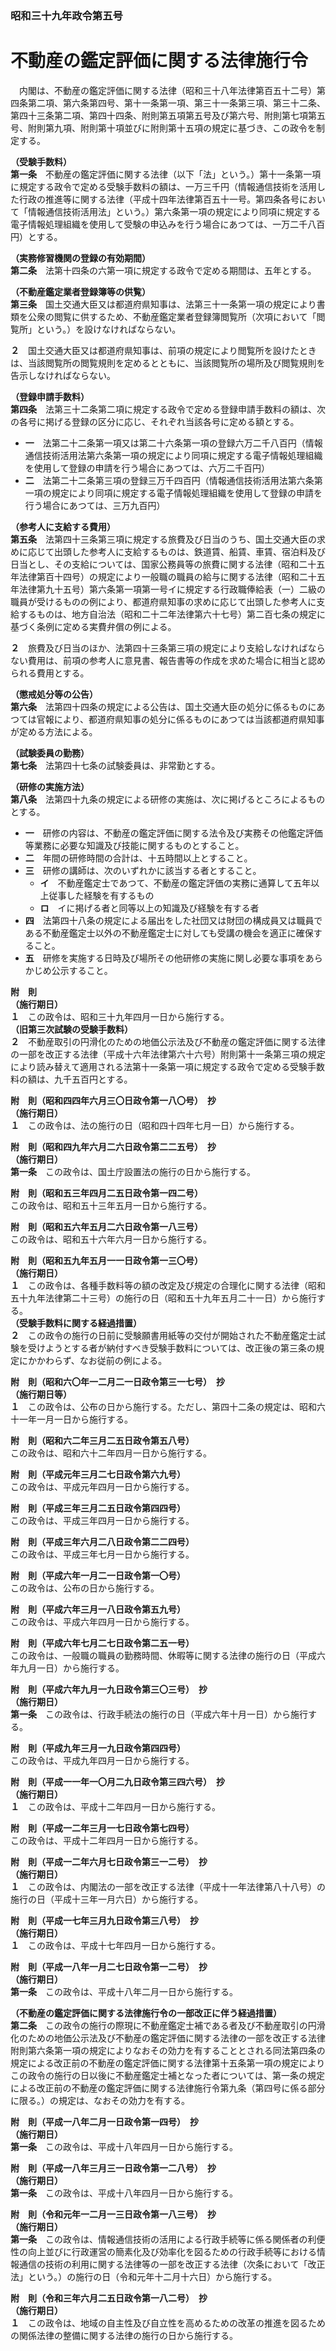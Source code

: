 ### 昭和三十九年政令第五号  
# 不動産の鑑定評価に関する法律施行令  
　内閣は、不動産の鑑定評価に関する法律（昭和三十八年法律第百五十二号）第四条第二項、第六条第四号、第十一条第一項、第三十一条第三項、第三十二条、第四十三条第二項、第四十四条、附則第五項第五号及び第六号、附則第七項第五号、附則第九項、附則第十項並びに附則第十五項の規定に基づき、この政令を制定する。  
  
**（受験手数料）**  
**第一条**　不動産の鑑定評価に関する法律（以下「法」という。）第十一条第一項に規定する政令で定める受験手数料の額は、一万三千円（情報通信技術を活用した行政の推進等に関する法律（平成十四年法律第百五十一号。第四条各号において「情報通信技術活用法」という。）第六条第一項の規定により同項に規定する電子情報処理組織を使用して受験の申込みを行う場合にあつては、一万二千八百円）とする。  
  
**（実務修習機関の登録の有効期間）**  
**第二条**　法第十四条の六第一項に規定する政令で定める期間は、五年とする。  
  
**（不動産鑑定業者登録簿等の供覧）**  
**第三条**　国土交通大臣又は都道府県知事は、法第三十一条第一項の規定により書類を公衆の閲覧に供するため、不動産鑑定業者登録簿閲覧所（次項において「閲覧所」という。）を設けなければならない。  
  
**２**　国土交通大臣又は都道府県知事は、前項の規定により閲覧所を設けたときは、当該閲覧所の閲覧規則を定めるとともに、当該閲覧所の場所及び閲覧規則を告示しなければならない。  
  
**（登録申請手数料）**  
**第四条**　法第三十二条第二項に規定する政令で定める登録申請手数料の額は、次の各号に掲げる登録の区分に応じ、それぞれ当該各号に定める額とする。  
* **一**　法第二十二条第一項又は第二十六条第一項の登録六万二千八百円（情報通信技術活用法第六条第一項の規定により同項に規定する電子情報処理組織を使用して登録の申請を行う場合にあつては、六万二千百円）  
* **二**　法第二十二条第三項の登録三万千四百円（情報通信技術活用法第六条第一項の規定により同項に規定する電子情報処理組織を使用して登録の申請を行う場合にあつては、三万九百円）  
  
**（参考人に支給する費用）**  
**第五条**　法第四十三条第三項に規定する旅費及び日当のうち、国土交通大臣の求めに応じて出頭した参考人に支給するものは、鉄道賃、船賃、車賃、宿泊料及び日当とし、その支給については、国家公務員等の旅費に関する法律（昭和二十五年法律第百十四号）の規定により一般職の職員の給与に関する法律（昭和二十五年法律第九十五号）第六条第一項第一号イに規定する行政職俸給表（一）二級の職員が受けるものの例により、都道府県知事の求めに応じて出頭した参考人に支給するものは、地方自治法（昭和二十二年法律第六十七号）第二百七条の規定に基づく条例に定める実費弁償の例による。  
  
**２**　旅費及び日当のほか、法第四十三条第三項の規定により支給しなければならない費用は、前項の参考人に意見書、報告書等の作成を求めた場合に相当と認められる費用とする。  
  
**（懲戒処分等の公告）**  
**第六条**　法第四十四条の規定による公告は、国土交通大臣の処分に係るものにあつては官報により、都道府県知事の処分に係るものにあつては当該都道府県知事が定める方法による。  
  
**（試験委員の勤務）**  
**第七条**　法第四十七条の試験委員は、非常勤とする。  
  
**（研修の実施方法）**  
**第八条**　法第四十九条の規定による研修の実施は、次に掲げるところによるものとする。  
* **一**　研修の内容は、不動産の鑑定評価に関する法令及び実務その他鑑定評価等業務に必要な知識及び技能に関するものとすること。  
* **二**　年間の研修時間の合計は、十五時間以上とすること。  
* **三**　研修の講師は、次のいずれかに該当する者とすること。  
	* **イ**　不動産鑑定士であつて、不動産の鑑定評価の実務に通算して五年以上従事した経験を有するもの  
	* **ロ**　イに掲げる者と同等以上の知識及び経験を有する者  
* **四**　法第四十八条の規定による届出をした社団又は財団の構成員又は職員である不動産鑑定士以外の不動産鑑定士に対しても受講の機会を適正に確保すること。  
* **五**　研修を実施する日時及び場所その他研修の実施に関し必要な事項をあらかじめ公示すること。  
  
**附　則**  
**（施行期日）**  
**１**　この政令は、昭和三十九年四月一日から施行する。  
**（旧第三次試験の受験手数料）**  
**２**　不動産取引の円滑化のための地価公示法及び不動産の鑑定評価に関する法律の一部を改正する法律（平成十六年法律第六十六号）附則第十一条第三項の規定により読み替えて適用される法第十一条第一項に規定する政令で定める受験手数料の額は、九千五百円とする。  
  
**附　則（昭和四四年六月三〇日政令第一八〇号）　抄**  
**（施行期日）**  
**１**　この政令は、法の施行の日（昭和四十四年七月一日）から施行する。  
  
**附　則（昭和四九年六月二六日政令第二二五号）　抄**  
**（施行期日）**  
**第一条**　この政令は、国土庁設置法の施行の日から施行する。  
  
**附　則（昭和五三年四月二五日政令第一四二号）**  
この政令は、昭和五十三年五月一日から施行する。  
  
**附　則（昭和五六年五月二六日政令第一八三号）**  
この政令は、昭和五十六年六月一日から施行する。  
  
**附　則（昭和五九年五月一一日政令第一三〇号）**  
**（施行期日）**  
**１**　この政令は、各種手数料等の額の改定及び規定の合理化に関する法律（昭和五十九年法律第二十三号）の施行の日（昭和五十九年五月二十一日）から施行する。  
**（受験手数料に関する経過措置）**  
**２**　この政令の施行の日前に受験願書用紙等の交付が開始された不動産鑑定士試験を受けようとする者が納付すべき受験手数料については、改正後の第三条の規定にかかわらず、なお従前の例による。  
  
**附　則（昭和六〇年一二月二一日政令第三一七号）　抄**  
**（施行期日等）**  
**１**　この政令は、公布の日から施行する。ただし、第四十二条の規定は、昭和六十一年一月一日から施行する。  
  
**附　則（昭和六二年三月二五日政令第五八号）**  
この政令は、昭和六十二年四月一日から施行する。  
  
**附　則（平成元年三月二七日政令第六九号）**  
この政令は、平成元年四月一日から施行する。  
  
**附　則（平成三年三月二五日政令第四四号）**  
この政令は、平成三年四月一日から施行する。  
  
**附　則（平成三年六月二八日政令第二二四号）**  
この政令は、平成三年七月一日から施行する。  
  
**附　則（平成六年一月二一日政令第一〇号）**  
この政令は、公布の日から施行する。  
  
**附　則（平成六年三月一八日政令第五九号）**  
この政令は、平成六年四月一日から施行する。  
  
**附　則（平成六年七月二七日政令第二五一号）**  
この政令は、一般職の職員の勤務時間、休暇等に関する法律の施行の日（平成六年九月一日）から施行する。  
  
**附　則（平成六年九月一九日政令第三〇三号）　抄**  
**（施行期日）**  
**第一条**　この政令は、行政手続法の施行の日（平成六年十月一日）から施行する。  
  
**附　則（平成九年三月一九日政令第四四号）**  
この政令は、平成九年四月一日から施行する。  
  
**附　則（平成一一年一〇月二九日政令第三四六号）　抄**  
**（施行期日）**  
**１**　この政令は、平成十二年四月一日から施行する。  
  
**附　則（平成一二年三月一七日政令第七四号）**  
この政令は、平成十二年四月一日から施行する。  
  
**附　則（平成一二年六月七日政令第三一二号）　抄**  
**（施行期日）**  
**１**　この政令は、内閣法の一部を改正する法律（平成十一年法律第八十八号）の施行の日（平成十三年一月六日）から施行する。  
  
**附　則（平成一七年三月九日政令第三八号）　抄**  
**（施行期日）**  
**１**　この政令は、平成十七年四月一日から施行する。  
  
**附　則（平成一八年一月二七日政令第一二号）　抄**  
**（施行期日）**  
**第一条**　この政令は、平成十八年二月一日から施行する。  
  
**（不動産の鑑定評価に関する法律施行令の一部改正に伴う経過措置）**  
**第二条**　この政令の施行の際現に不動産鑑定士補である者及び不動産取引の円滑化のための地価公示法及び不動産の鑑定評価に関する法律の一部を改正する法律附則第六条第一項の規定によりなおその効力を有することとされる同法第四条の規定による改正前の不動産の鑑定評価に関する法律第十五条第一項の規定によりこの政令の施行の日以後に不動産鑑定士補となった者については、第一条の規定による改正前の不動産の鑑定評価に関する法律施行令第九条（第四号に係る部分に限る。）の規定は、なおその効力を有する。  
  
**附　則（平成一八年二月一日政令第一四号）　抄**  
**（施行期日）**  
**第一条**　この政令は、平成十八年四月一日から施行する。  
  
**附　則（平成一八年三月三一日政令第一二八号）　抄**  
**（施行期日）**  
**第一条**　この政令は、平成十八年四月一日から施行する。  
  
**附　則（令和元年一二月一三日政令第一八三号）　抄**  
**（施行期日）**  
**第一条**　この政令は、情報通信技術の活用による行政手続等に係る関係者の利便性の向上並びに行政運営の簡素化及び効率化を図るための行政手続等における情報通信の技術の利用に関する法律等の一部を改正する法律（次条において「改正法」という。）の施行の日（令和元年十二月十六日）から施行する。  
  
**附　則（令和三年六月二五日政令第一八二号）　抄**  
**（施行期日）**  
**１**　この政令は、地域の自主性及び自立性を高めるための改革の推進を図るための関係法律の整備に関する法律の施行の日から施行する。  
  
